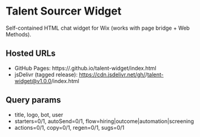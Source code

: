 # Talent Sourcer Widget

Self-contained HTML chat widget for Wix (works with page bridge + Web Methods).

## Hosted URLs
- GitHub Pages: https://<your-user>.github.io/talent-widget/index.html
- jsDelivr (tagged release): https://cdn.jsdelivr.net/gh/<your-user>/talent-widget@v1.0.0/index.html

## Query params
- title, logo, bot, user
- starters=0/1, autoSend=0/1, flow=hiring|outcome|automation|screening
- actions=0/1, copy=0/1, regen=0/1, sugs=0/1
